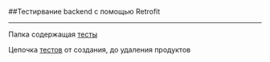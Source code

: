 ##Тестирвание backend с помощью Retrofit
***

Папка содержащая [тесты](src/test/java/ru/kipolad)

Цепочка [тестов](src/test/java/ru/kipolad/ProductTests.java) от создания, до удаления продуктов